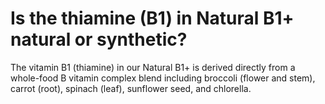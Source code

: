 # Is the thiamine (B1) in Natural B1+ natural or synthetic?

The vitamin B1 (thiamine) in our Natural B1+ is derived directly from a whole-food B vitamin complex blend including broccoli (flower and stem), carrot (root), spinach (leaf), sunflower seed, and chlorella.